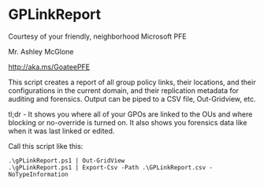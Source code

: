 # GPLinkReport

Courtesy of your friendly, neighborhood Microsoft PFE

Mr. Ashley McGlone

http://aka.ms/GoateePFE

This script creates a report of all group policy links, their locations, and
their configurations in the current domain, and their replication metadata
for auditing and forensics. Output can be piped to a CSV file, Out-Gridview,
etc.

tl;dr - It shows you where all of your GPOs are linked to the OUs and where
blocking or no-override is turned on. It also shows you forensics data like
when it was last linked or edited.

Call this script like this:
```
.\gPLinkReport.ps1 | Out-GridView
.\gPLinkReport.ps1 | Export-Csv -Path .\GPLinkReport.csv -NoTypeInformation
```
